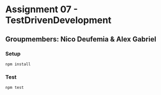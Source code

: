 # Assignment 07 - TestDrivenDevelopment
## Groupmembers: Nico Deufemia & Alex Gabriel

### Setup

```
npm install
```

### Test

```
npm test
```
